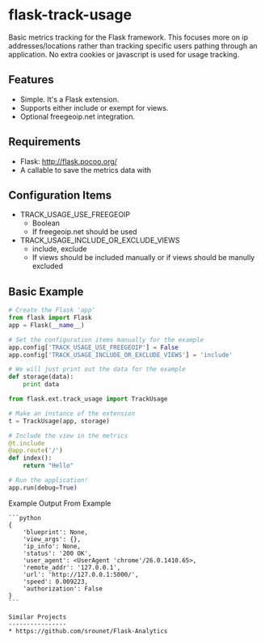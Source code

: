 flask-track-usage
=================

Basic metrics tracking for the Flask framework. This focuses more on ip addresses/locations rather than tracking specific users pathing through an application. No extra cookies or javascript is used for usage tracking.

Features
--------
* Simple. It's a Flask extension.
* Supports either include or exempt for views.
* Optional freegeoip.net integration.


Requirements
------------
* Flask: http://flask.pocoo.org/
* A callable to save the metrics data with


Configuration Items
-------------------
* TRACK_USAGE_USE_FREEGEOIP
  * Boolean
  * If freegeoip.net should be used
* TRACK_USAGE_INCLUDE_OR_EXCLUDE_VIEWS
  * include, exclude
  * If views should be included manually or if views should be manully excluded

Basic Example
-------------
```python
# Create the Flask 'app'
from flask import Flask
app = Flask(__name__)

# Set the configuration items manually for the example
app.config['TRACK_USAGE_USE_FREEGEOIP'] = False
app.config['TRACK_USAGE_INCLUDE_OR_EXCLUDE_VIEWS'] = 'include'

# We will just print out the data for the example
def storage(data):
    print data

from flask.ext.track_usage import TrackUsage

# Make an instance of the extension
t = TrackUsage(app, storage)

# Include the view in the metrics
@t.include
@app.route('/')
def index():
    return "Hello"

# Run the application!
app.run(debug=True)
```

Example Output From Example
~~~~~~~~~~~~~~~~~~~~~~~~~~~
```python
{
    'blueprint': None,
    'view_args': {},
    'ip_info': None,
    'status': '200 OK',
    'user_agent': <UserAgent 'chrome'/26.0.1410.65>,
    'remote_addr': '127.0.0.1',
    'url': 'http://127.0.0.1:5000/',
    'speed': 0.009223,
    'authorization': False
}
```

Similar Projects
----------------
* https://github.com/srounet/Flask-Analytics